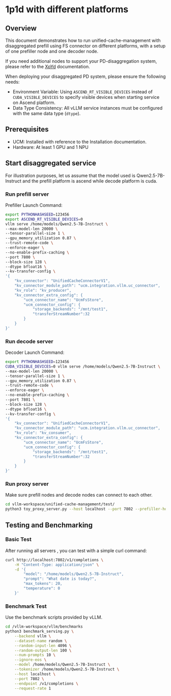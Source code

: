 # 1p1d with different platforms

## Overview
This document demonstrates how to run unified-cache-management with disaggregated prefill using FS connector on different platforms, with a setup of one prefiller node and one decoder node.

If you need additional nodes to support your PD-disaggregation system, please refer to the [XpYd](./xpyd.md) documentation. 

When deploying your disaggregated PD system, please ensure the following needs:
- Environment Variable: Using  `ASCEND_RT_VISIBLE_DEVICES` instead of `CUDA_VISIBLE_DEVICES` to specify visible devices when starting service on Ascend platform.
- Data Type Consistency: All vLLM service instances must be configured with the same data type (`dtype`).

## Prerequisites
- UCM: Installed with reference to the Installation documentation.
- Hardware: At least 1 GPU and 1 NPU

## Start disaggregated service
For illustration purposes, let us assume that the model used is Qwen2.5-7B-Instruct and the prefill platform is ascend while decode platform is cuda.

### Run prefill server
Prefiller Launch Command:
```bash
export PYTHONHASHSEED=123456
export ASCEND_RT_VISIBLE_DEVICES=0
vllm serve /home/models/Qwen2.5-7B-Instruct \
--max-model-len 20000 \
--tensor-parallel-size 1 \
--gpu_memory_utilization 0.87 \
--trust-remote-code \
--enforce-eager \
--no-enable-prefix-caching \
--port 7800 \
--block-size 128 \
--dtype bfloat16 \
--kv-transfer-config \
'{
    "kv_connector": "UnifiedCacheConnectorV1",
    "kv_connector_module_path": "ucm.integration.vllm.uc_connector",
    "kv_role": "kv_producer",
    "kv_connector_extra_config": {
        "ucm_connector_name": "UcmFsStore",
        "ucm_connector_config": {
            "storage_backends": "/mnt/test1",
            "transferStreamNumber":32
        }
    }
}'
```

### Run decode server
Decoder Launch Command:
```bash
export PYTHONHASHSEED=123456
CUDA_VISIBLE_DEVICES=0 vllm serve /home/models/Qwen2.5-7B-Instruct \
--max-model-len 20000 \
--tensor-parallel-size 1 \
--gpu_memory_utilization 0.87 \
--trust-remote-code \
--enforce-eager \
--no-enable-prefix-caching \
--port 7801 \
--block-size 128 \
--dtype bfloat16 \
--kv-transfer-config \
'{
    "kv_connector": "UnifiedCacheConnectorV1",
    "kv_connector_module_path": "ucm.integration.vllm.uc_connector",
    "kv_role": "kv_consumer",
    "kv_connector_extra_config": {
        "ucm_connector_name": "UcmFsStore",
        "ucm_connector_config": {
            "storage_backends": "/mnt/test1",
            "transferStreamNumber":32
        }
    }
}'
```
### Run proxy server
Make sure prefill nodes and decode nodes can connect to each other.
```bash
cd vllm-workspace/unified-cache-management/test/
python3 toy_proxy_server.py --host localhost --port 7802 --prefiller-host <prefill-node-ip> --prefiller-port 7800 --decoder-host <decode-node-ip> --decoder-port 7801
```

## Testing and Benchmarking
### Basic Test
After running all servers , you can test with a simple curl command:
```bash
curl http://localhost:7802/v1/completions \
    -H "Content-Type: application/json" \
    -d '{
        "model": "/home/models/Qwen2.5-7B-Instruct",
        "prompt": "What date is today?",
        "max_tokens": 20,
        "temperature": 0
    }'
```
### Benchmark Test
Use the benchmark scripts provided by vLLM.
```bash
cd /vllm-workspace/vllm/benchmarks
python3 benchmark_serving.py \
    --backend vllm \
    --dataset-name random \
    --random-input-len 4096 \
    --random-output-len 100 \
    --num-prompts 10 \
    --ignore-eos \
    --model /home/models/Qwen2.5-7B-Instruct \
    --tokenizer /home/models/Qwen2.5-7B-Instruct \
    --host localhost \
    --port 7802 \
    --endpoint /v1/completions \
    --request-rate 1
```
